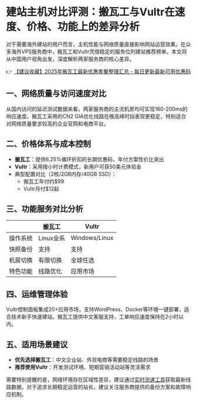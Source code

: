 # 建站主机对比评测：搬瓦工与Vultr在速度、价格、功能上的差异分析

对于需要海外建站的用户而言，主机性能与网络质量直接影响网站运营效果。在众多海外VPS服务商中，搬瓦工和Vultr凭借稳定的服务位列建站推荐榜单。本文将从中国用户视角出发，深度解析两家服务商的核心差异。

👉 [【建议收藏】2025年搬瓦工最新优惠套餐整理汇总 - 每日更新最新可用优惠码](https://bit.ly/banwagon)

## 一、网络质量与访问速度对比
从国内访问的延迟测试数据来看，两家服务商的主流机房均可实现160-200ms的响应速度。搬瓦工采用的CN2 GIA优化线路在晚高峰时段表现更稳定，特别适合对网络质量要求较高的企业官网和电商平台。

## 二、价格体系与成本控制
- **搬瓦工**：提供6.25%循环折扣的长期优惠码，年付方案性价比突出
- **Vultr**：采用按小时计费模式，新用户可获50美元体验金
- 典型配置对比（2核/2GB内存/40GB SSD）：
  - 搬瓦工年付约$99
  - Vultr月付$12起

## 三、功能服务对比分析
||搬瓦工|Vultr|
|---|---|---|
|操作系统|Linux全系|Windows/Linux|
|快照备份|支持|支持|
|机房切换|有限切换|全球任选|
|特色功能|线路优化|应用市场|

## 四、运维管理体验
Vultr控制面板集成20+应用市场，支持WordPress、Docker等环境一键部署，适合技术新手快速建站。搬瓦工提供中文客服支持，工单响应速度保持在2小时以内。

## 五、适用场景建议
- **优先选择搬瓦工**：中文企业站、外贸电商等需要稳定线路的场景
- **推荐使用Vultr**：开发测试环境、短期营销活动站等灵活需求

需要特别提醒的是，网络环境存在区域性差异，建议通过[实时测速工具](https://bit.ly/banwagon)获取最新线路数据。对于追求长期稳定运营的站长，建议关注服务商提供的备份方案和故障响应机制。